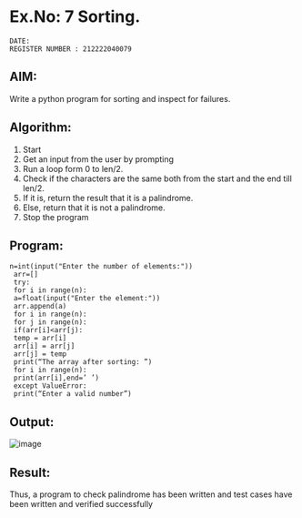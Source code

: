  # Ex.No: 7 Sorting.
 ```
 DATE:
 REGISTER NUMBER : 212222040079
 ```
## AIM:
 Write a python program for sorting and inspect for failures.
 ## Algorithm:
 1. Start
 2. Get an input from the user by prompting
 3. Run a loop form 0 to len/2.
 4. Check if the characters are the same both from the start and the end till len/2.
 5. If it is, return the result that it is a palindrome.
 6. Else, return that it is not a palindrome.
 7. Stop the program
## Program:
```
n=int(input("Enter the number of elements:"))
 arr=[]
 try:
 for i in range(n):
 a=float(input("Enter the element:"))
 arr.append(a)
 for i in range(n):
 for j in range(n):
 if(arr[i]<arr[j):
 temp = arr[i]
 arr[i] = arr[j]
 arr[j] = temp
 print(“The array after sorting: ”)
 for i in range(n):
 print(arr[i],end=’ ’)
 except ValueError:
 print(“Enter a valid number”)
```
## Output:
![image](https://github.com/user-attachments/assets/4c5d8ad1-43ce-4296-8c13-de233362b98d)
## Result:
 Thus, a program to check palindrome has been written and test cases have been
 written and verified successfully
